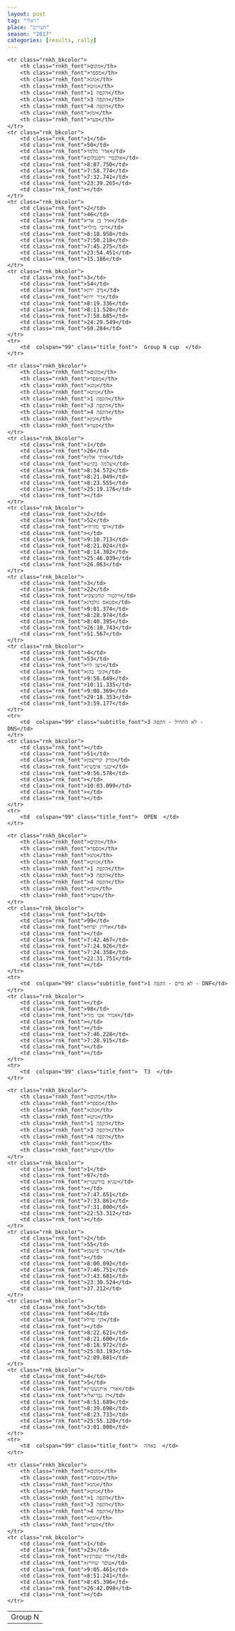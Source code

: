 ```yaml
---
layout: post
tag: "ראלי"
place: "חצרים"
season: "2017"
categories: [results, rally]
---
```

<table class="line_color">
    <tr>
        <td  colspan="99" class="title_font">  Group N  </td>
    </tr>

    <tr class="rnkh_bkcolor">
        <th class="rnkh_font">מקום</th>
        <th class="rnkh_font">מספר</th>
        <th class="rnkh_font">נהג</th>
        <th class="rnkh_font">נווט</th>
        <th class="rnkh_font">הקפה 1</th>
        <th class="rnkh_font">הקפה 3</th>
        <th class="rnkh_font">הקפה 4</th>
        <th class="rnkh_font">זמן</th>
        <th class="rnkh_font">פער</th>
    </tr>
    <tr class="rnk_bkcolor">
        <td class="rnk_font">1</td>
        <td class="rnk_font">50</td>
        <td class="rnk_font">אדר מלמד</td>
        <td class="rnk_font">אלכסיי וייסנבלום</td>
        <td class="rnk_font">8:07.750</td>
        <td class="rnk_font">7:58.774</td>
        <td class="rnk_font">7:32.741</td>
        <td class="rnk_font">23:39.265</td>
        <td class="rnk_font"></td>
    </tr>
    <tr class="rnk_bkcolor">
        <td class="rnk_font">2</td>
        <td class="rnk_font">46</td>
        <td class="rnk_font">איל בן ארי</td>
        <td class="rnk_font">דובי מילר</td>
        <td class="rnk_font">8:18.958</td>
        <td class="rnk_font">7:50.218</td>
        <td class="rnk_font">7:45.275</td>
        <td class="rnk_font">23:54.451</td>
        <td class="rnk_font">15.186</td>
    </tr>
    <tr class="rnk_bkcolor">
        <td class="rnk_font">3</td>
        <td class="rnk_font">54</td>
        <td class="rnk_font">נדב ירון</td>
        <td class="rnk_font">ניר ירון</td>
        <td class="rnk_font">8:19.336</td>
        <td class="rnk_font">8:11.528</td>
        <td class="rnk_font">7:58.685</td>
        <td class="rnk_font">24:29.549</td>
        <td class="rnk_font">50.284</td>
    </tr>
    <tr>
        <td  colspan="99" class="title_font">  Group N cup  </td>
    </tr>

    <tr class="rnkh_bkcolor">
        <th class="rnkh_font">מקום</th>
        <th class="rnkh_font">מספר</th>
        <th class="rnkh_font">נהג</th>
        <th class="rnkh_font">נווט</th>
        <th class="rnkh_font">הקפה 1</th>
        <th class="rnkh_font">הקפה 3</th>
        <th class="rnkh_font">הקפה 4</th>
        <th class="rnkh_font">זמן</th>
        <th class="rnkh_font">פער</th>
    </tr>
    <tr class="rnk_bkcolor">
        <td class="rnk_font">1</td>
        <td class="rnk_font">26</td>
        <td class="rnk_font">איתי אלון</td>
        <td class="rnk_font">שלמה בקיש</td>
        <td class="rnk_font">8:34.572</td>
        <td class="rnk_font">8:21.049</td>
        <td class="rnk_font">8:23.555</td>
        <td class="rnk_font">25:19.176</td>
        <td class="rnk_font"></td>
    </tr>
    <tr class="rnk_bkcolor">
        <td class="rnk_font">2</td>
        <td class="rnk_font">52</td>
        <td class="rnk_font">רפי מזרחי</td>
        <td class="rnk_font"></td>
        <td class="rnk_font">9:10.713</td>
        <td class="rnk_font">8:21.024</td>
        <td class="rnk_font">8:14.302</td>
        <td class="rnk_font">25:46.039</td>
        <td class="rnk_font">26.863</td>
    </tr>
    <tr class="rnk_bkcolor">
        <td class="rnk_font">3</td>
        <td class="rnk_font">22</td>
        <td class="rnk_font">ויקטור קוחניצקי</td>
        <td class="rnk_font">סטאס גולברג</td>
        <td class="rnk_font">9:01.374</td>
        <td class="rnk_font">8:28.974</td>
        <td class="rnk_font">8:40.395</td>
        <td class="rnk_font">26:10.743</td>
        <td class="rnk_font">51.567</td>
    </tr>
    <tr class="rnk_bkcolor">
        <td class="rnk_font">4</td>
        <td class="rnk_font">53</td>
        <td class="rnk_font">ניצן לוי</td>
        <td class="rnk_font">קובי כהן</td>
        <td class="rnk_font">9:58.649</td>
        <td class="rnk_font">10:11.335</td>
        <td class="rnk_font">9:08.369</td>
        <td class="rnk_font">29:18.353</td>
        <td class="rnk_font">3:59.177</td>
    </tr>
    <tr>
        <td  colspan="99" class="subtitle_font">לא התחיל - הקפה 3 - DNS</td>
    </tr>
    <tr class="rnk_bkcolor">
        <td class="rnk_font"></td>
        <td class="rnk_font">51</td>
        <td class="rnk_font">מרק קרייצמן</td>
        <td class="rnk_font">יבגני איבשין</td>
        <td class="rnk_font">9:56.578</td>
        <td class="rnk_font"></td>
        <td class="rnk_font">10:03.099</td>
        <td class="rnk_font"></td>
        <td class="rnk_font"></td>
    </tr>
    <tr>
        <td  colspan="99" class="title_font">  OPEN  </td>
    </tr>

    <tr class="rnkh_bkcolor">
        <th class="rnkh_font">מקום</th>
        <th class="rnkh_font">מספר</th>
        <th class="rnkh_font">נהג</th>
        <th class="rnkh_font">נווט</th>
        <th class="rnkh_font">הקפה 1</th>
        <th class="rnkh_font">הקפה 3</th>
        <th class="rnkh_font">הקפה 4</th>
        <th class="rnkh_font">זמן</th>
        <th class="rnkh_font">פער</th>
    </tr>
    <tr class="rnk_bkcolor">
        <td class="rnk_font">1</td>
        <td class="rnk_font">99</td>
        <td class="rnk_font">אלירן יפרח</td>
        <td class="rnk_font"></td>
        <td class="rnk_font">7:42.467</td>
        <td class="rnk_font">7:24.926</td>
        <td class="rnk_font">7:24.358</td>
        <td class="rnk_font">22:31.751</td>
        <td class="rnk_font"></td>
    </tr>
    <tr>
        <td  colspan="99" class="subtitle_font">לא סיים - הקפה 1 - DNF</td>
    </tr>
    <tr class="rnk_bkcolor">
        <td class="rnk_font"></td>
        <td class="rnk_font">98</td>
        <td class="rnk_font">אמיר אבו מוך</td>
        <td class="rnk_font"></td>
        <td class="rnk_font"></td>
        <td class="rnk_font">7:46.228</td>
        <td class="rnk_font">7:28.915</td>
        <td class="rnk_font"></td>
        <td class="rnk_font"></td>
    </tr>
    <tr>
        <td  colspan="99" class="title_font">  T3  </td>
    </tr>

    <tr class="rnkh_bkcolor">
        <th class="rnkh_font">מקום</th>
        <th class="rnkh_font">מספר</th>
        <th class="rnkh_font">נהג</th>
        <th class="rnkh_font">נווט</th>
        <th class="rnkh_font">הקפה 1</th>
        <th class="rnkh_font">הקפה 3</th>
        <th class="rnkh_font">הקפה 4</th>
        <th class="rnkh_font">זמן</th>
        <th class="rnkh_font">פער</th>
    </tr>
    <tr class="rnk_bkcolor">
        <td class="rnk_font">1</td>
        <td class="rnk_font">97</td>
        <td class="rnk_font">שגיא בורשטיין</td>
        <td class="rnk_font"></td>
        <td class="rnk_font">7:47.651</td>
        <td class="rnk_font">7:33.861</td>
        <td class="rnk_font">7:31.800</td>
        <td class="rnk_font">22:53.312</td>
        <td class="rnk_font"></td>
    </tr>
    <tr class="rnk_bkcolor">
        <td class="rnk_font">2</td>
        <td class="rnk_font">55</td>
        <td class="rnk_font">רוני פישמן</td>
        <td class="rnk_font"></td>
        <td class="rnk_font">8:00.092</td>
        <td class="rnk_font">7:46.751</td>
        <td class="rnk_font">7:43.681</td>
        <td class="rnk_font">23:30.524</td>
        <td class="rnk_font">37.212</td>
    </tr>
    <tr class="rnk_bkcolor">
        <td class="rnk_font">3</td>
        <td class="rnk_font">64</td>
        <td class="rnk_font">דני פרל</td>
        <td class="rnk_font"></td>
        <td class="rnk_font">8:22.621</td>
        <td class="rnk_font">8:21.600</td>
        <td class="rnk_font">8:18.972</td>
        <td class="rnk_font">25:03.193</td>
        <td class="rnk_font">2:09.881</td>
    </tr>
    <tr class="rnk_bkcolor">
        <td class="rnk_font">4</td>
        <td class="rnk_font">5</td>
        <td class="rnk_font">אורי אייזנשטיין</td>
        <td class="rnk_font">רז גבריאלי</td>
        <td class="rnk_font">8:51.689</td>
        <td class="rnk_font">8:39.698</td>
        <td class="rnk_font">8:23.733</td>
        <td class="rnk_font">25:55.120</td>
        <td class="rnk_font">3:01.808</td>
    </tr>
    <tr>
        <td  colspan="99" class="title_font">  באחה  </td>
    </tr>

    <tr class="rnkh_bkcolor">
        <th class="rnkh_font">מקום</th>
        <th class="rnkh_font">מספר</th>
        <th class="rnkh_font">נהג</th>
        <th class="rnkh_font">נווט</th>
        <th class="rnkh_font">הקפה 1</th>
        <th class="rnkh_font">הקפה 3</th>
        <th class="rnkh_font">הקפה 4</th>
        <th class="rnkh_font">זמן</th>
        <th class="rnkh_font">פער</th>
    </tr>
    <tr class="rnk_bkcolor">
        <td class="rnk_font">1</td>
        <td class="rnk_font">23</td>
        <td class="rnk_font">דדי שפרונץ</td>
        <td class="rnk_font">עופר שוורץ</td>
        <td class="rnk_font">9:05.461</td>
        <td class="rnk_font">8:51.241</td>
        <td class="rnk_font">8:45.396</td>
        <td class="rnk_font">26:42.098</td>
        <td class="rnk_font"></td>
    </tr>
</table>
